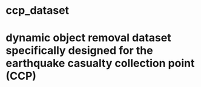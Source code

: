 # ccp_dataset
# dynamic object removal dataset specifically designed for the earthquake casualty collection point (CCP)
